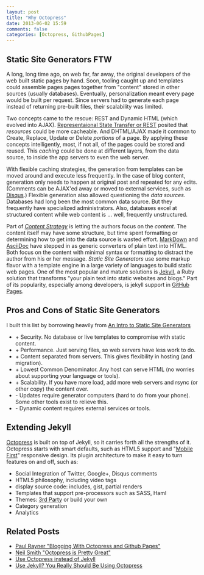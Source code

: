 ```yaml
---
layout: post
title: "Why Octopress"
date: 2013-06-02 15:59
comments: false
categories: [Octopress, GithubPages]
---
```


## Static Site Generators FTW

A long, long time ago, on web far, far away, the original developers of the web built static pages by hand.  Soon, tooling caught up and templates could assemble pages pages together from "content" stored in other sources (usually databases).  Eventually, personalization meant every  page would be built per request.  Since servers had to generate each page instead of returning pre-built files, their scalability was limited.

Two concepts came to the rescue: REST and Dynamic HTML (which evolved into AJAX).  [Representaional State Transfer or REST](http://www.ics.uci.edu/~fielding/pubs/dissertation/rest_arch_style.htm) posited that _resources_ could be more cacheable.  And DHTML/AJAX made it common to Create, Replace, Update or Delete _portions_ of a page.  By applying these concepts intelligently, most, if not all, of the pages could be stored and reused.  This *caching* could be done at different layers, from the data source, to inside the app servers to even the web server.

With flexible caching strategies, the generation from templates can be moved around and execute less frequently.  In the case of blog content, generation only needs to happen at original post and repeated for any edits.  (Comments can be AJAX'ed away or moved to external services, such as [Disqus](http://disqus.com/).)  Flexible generation also allowed questioning the *data sources*.  Databases had long been the most common data source.  But they frequently have specialized administrators.  Also, databases excel at structured content while web content is ... well, frequently unstructured.

Part of *[Content Strategy](http://alistapart.com/article/thedisciplineofcontentstrategy)* is letting the authors focus on the _content_.  The content itself may have some structure, but time spent formatting or determining how to get into the data source is wasted effort.  [MarkDown](http://en.wikipedia.org/wiki/Markdown) and [AsciiDoc](http://asciidoctor.org/docs/asciidoc-writers-guide/) have stepped in as generic converters of plain text into HTML.  Both focus on the content with minimal syntax or formatting to distract the author from his or her message.  *Static Site Generators* use some markup flavor with a template engine in a large variety of languages to build static web pages.  One of the most popular and mature solutions is [Jekyll](http://jekyllrb.com/), a Ruby solution that transforms "your plain text into static websites and blogs."  Part of its popularity, especially among developers, is jekyll support in [GitHub Pages](http://pages.github.com/).

## Pros and Cons of Static Site Generators

I built this list by borrowing heavily from [An Intro to Static Site Generators](http://www.mickgardner.com/2012/12/an-introduction-to-static-site.html)

* \+ Security.  No database or live templates to compromise with static content.
* \+ Performance.  Just serving files, so web servers have less work to do.
* \+ Content separated from servers.  This gives flexibility in hosting (and migration).
* \+ Lowest Common Denominator.  Any host can serve HTML (no worries about supporting your language or tools).
* \+ Scalability.  If you have more load, add more web servers and rsync (or other copy) the content over.
* \- Updates require generator computers (hard to do from your phone).  Some other tools exist to relieve this.
* \- Dynamic content requires external services or tools.

## Extending Jekyll

[Octopress](http://octopress.org/) is built on top of Jekyll, so it carries forth all the strengths of it.  Octopress starts with smart defaults, such as HTML5 support and "[Mobile First](http://www.lukew.com/resources/mobile_first.asp)" responsive design.  Its plugin architecture to make it easy to turn features on and off, such as:

* Social Integration of Twitter, Google+, Disqus comments
* HTML5 philosophy, including video tags
* display source code: includes, gist, partial renders
* Templates that support pre-processors such as SASS, Haml
* Themes: [3rd Party](https://github.com/imathis/octopress/wiki/3rd-Party-Octopress-Themes) or build your own
* Category generation
* Analytics


## Related Posts

* [Paul Rayner "Blogging With Octopress and Github Pages"](http://thepaulrayner.com/blog/2013/02/04/blogging-with-octopress-and-github-pages/)
* [Neil Smith "Octopress is Pretty Great"](http://www.neilsmithline.com/2013/03/octopress-is-pretty-great.html)
* [Use Octopress instead of Jekyll](http://joelmccracken.github.io/entries/octopress-is-pretty-sweet/)
* [Use Jekyll? You Really Should Be Using Octopress](http://joelmccracken.github.io/entries/octopress-is-pretty-sweet/)
